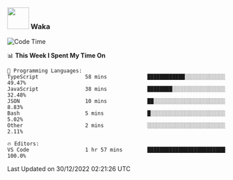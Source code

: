### <img src="https://media.giphy.com/media/VgCDAzcKvsR6OM0uWg/giphy.gif" width="50"> Waka

  <!--START_SECTION:waka-->
![Code Time](http://img.shields.io/badge/Code%20Time-1%2C139%20hrs%2028%20mins-blue)

📊 **This Week I Spent My Time On** 

```text
💬 Programming Languages: 
TypeScript               58 mins             ████████████░░░░░░░░░░░░░   49.47% 
JavaScript               38 mins             ████████░░░░░░░░░░░░░░░░░   32.48% 
JSON                     10 mins             ██░░░░░░░░░░░░░░░░░░░░░░░   8.83% 
Bash                     5 mins              █░░░░░░░░░░░░░░░░░░░░░░░░   5.02% 
Other                    2 mins              ░░░░░░░░░░░░░░░░░░░░░░░░░   2.11%

🔥 Editors: 
VS Code                  1 hr 57 mins        █████████████████████████   100.0%

```


 Last Updated on 30/12/2022 02:21:26 UTC
<!--END_SECTION:waka-->
